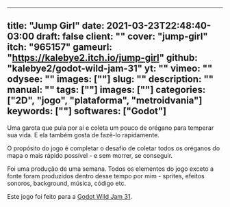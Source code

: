 
---
title: "Jump Girl"
date: 2021-03-23T22:48:40-03:00
draft: false
client: ""
cover: "jump-girl"
itch: "965157"
gameurl: "https://kalebye2.itch.io/jump-girl"
github: "kalebye2/godot-wild-jam-31"
yt: ""
vimeo: ""
odysee: ""
images: [""]
slug: ""
description: ""
manual: ""
tags: [""]
images: [""]
categories: ["2D", "jogo", "plataforma", "metroidvania"]
keywords: [""]
softwares: ["Godot"]
---

Uma garota que pula por aí e coleta um pouco de orégano para temperar sua vida.
E ela também gosta de fazê-lo rapidamente.

O propósito do jogo é completar o desafio de coletar todos os oréganos do mapa o mais rápido possível - e sem morrer, se conseguir.

Foi uma produção de uma semana.
Todos os elementos do jogo exceto a fonte foram produzidos dentro desse tempo por mim - sprites, efeitos sonoros, background, música, código etc.

Este jogo foi feito para a [Godot Wild Jam 31](https://itch.io/jam/godot-wild-jam-31).


